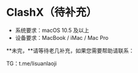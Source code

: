 # ClashX（待补充）

* 系统要求：macOS 10.5 及以上
* 设备要求：MacBook / iMac / Mac Pro

**未完，**请等待老几补充，如果您需要帮助请联系：

TG：t.me/lisuanlaoji

